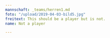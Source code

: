 ```yaml
---
mannschaft: _teams/herren1.md
foto: "/upload/2019-04-03-bild5.jpg"
freitext: This should be a player but is not.
name: Not a player

---
```

